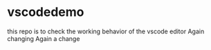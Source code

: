 # vscodedemo
this repo is to check the working behavior of the vscode editor
Again changing 
Again a change